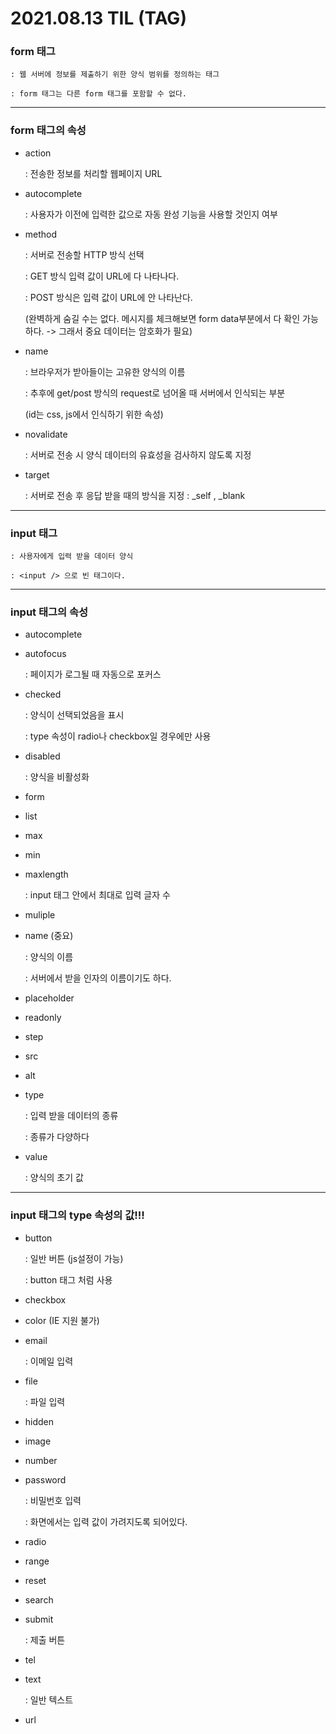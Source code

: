 # 2021.08.13 TIL (TAG)

### form 태그
```
: 웹 서버에 정보를 제출하기 위한 양식 범위를 정의하는 태그

: form 태그는 다른 form 태그를 포함할 수 없다.
```

---


### form 태그의 속성
- action
  
    : 전송한 정보를 처리할 웹페이지 URL
- autocomplete
  
    : 사용자가 이전에 입력한 값으로 자동 완성 기능을 사용할 것인지 여부
- method
  
    : 서버로 전송할 HTTP 방식 선택
  
    : GET 방식 입력 값이 URL에 다 나타나다.
  
    : POST 방식은 입력 값이 URL에 안 나타난다.
  
    (완벽하게 숨길 수는 없다. 메시지를 체크해보면 form data부분에서 다 확인 가능하다. -> 그래서 중요 데이터는 암호화가 필요)

- name
  
    : 브라우저가 받아들이는 고유한 양식의 이름
  
    : 추후에 get/post 방식의 request로 넘어올 때 서버에서 인식되는 부분

    (id는 css, js에서 인식하기 위한 속성)

- novalidate

    : 서버로 전송 시 양식 데이터의 유효성을 검사하지 않도록 지정
- target

    : 서버로 전송 후 응답 받을 때의 방식을 지정
    : _self , _blank

---
  
### input 태그
```
: 사용자에게 입력 받을 데이터 양식
    
: <input /> 으로 빈 태그이다.
```

---

### input 태그의 속성
- autocomplete

- autofocus

    : 페이지가 로그될 때 자동으로 포커스

- checked
  
    : 양식이 선택되었음을 표시
  
    : type 속성이 radio나 checkbox일 경우에만 사용
- disabled

    : 양식을 비활성화

- form
- list
- max
- min
- maxlength

    : input 태그 안에서 최대로 입력 글자 수
  
- muliple
- name (중요)

    : 양식의 이름
  
    : 서버에서 받을 인자의 이름이기도 하다.

- placeholder
- readonly
- step
- src
- alt
- type

    : 입력 받을 데이터의 종류

    : 종류가 다양하다

- value

    : 양식의 초기 값


---

### input 태그의 type 속성의 값!!!

- button

    : 일반 버튼 (js설정이 가능)
    
    : button 태그 처럼 사용

- checkbox
- color (IE 지원 불가)
- email

    : 이메일 입력

- file
  
    : 파일 입력

- hidden
- image
- number
- password

    : 비밀번호 입력

    : 화면에서는 입력 값이 가려지도록 되어있다.

- radio
- range
- reset
- search
- submit

    : 제출 버튼

- tel
- text

    : 일반 텍스트
- url
